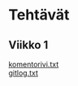 # Tehtävät
## Viikko 1
[komentorivi.txt](https://github.com/osekeranen/ot-harjoitustyo/blob/master/laskarit/viikko1/komentorivi.txt)  
[gitlog.txt](https://github.com/osekeranen/ot-harjoitustyo/blob/master/laskarit/viikko1/gitlog.txt)  
